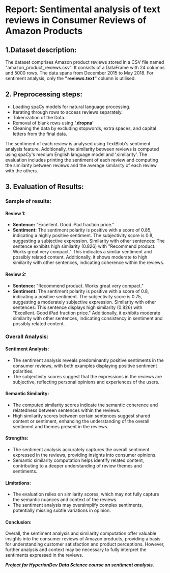 # Report: Sentimental analysis of text reviews in Consumer Reviews of Amazon Products

## 1.Dataset description:

The dataset comprises Amazon product reviews stored in a CSV file named "amazon_product_reviews.csv". It consists of a DataFrame with 24 columns and 5000 rows. The data spans from December 2015 to May 2018. For sentiment analysis, only the **"reviews.text"** column is utilised.



## 2. Preprocessing steps:

- Loading spaCy models for natural language processing.
- Iterating through rows to access reviews separately.
- Tokenization of the Data.
- Removal of blank rows using **‘.dropna’**
- Cleaning the data by excluding stopwords, extra spaces, and capital letters from the final data.

The sentiment of each review is analysed using TextBlob's sentiment analysis feature. Additionally, the similarity between reviews is computed using spaCy's medium English language model and ‘.similarity’. The evaluation includes printing the sentiment of each review and computing the similarity between reviews and the average similarity of each review with the others.

## 3. Evaluation of Results:

### Sample of results:
#### Review 1:


- **Sentence:** "Excellent. Good iPad fraction price."
- **Sentiment:** The sentiment polarity is positive with a score of 0.85, indicating a highly positive sentiment. The subjectivity score is 0.8, suggesting a subjective expression.
Similarity with other sentences: The sentence exhibits high similarity (0.826) with "Recommend product. Works great very compact." This indicates a similar sentiment and possibly related content. Additionally, it shows moderate to high similarity with other sentences, indicating coherence within the reviews.

#### Review 2:


- **Sentence:** "Recommend product. Works great very compact."
- **Sentiment:** The sentiment polarity is positive with a score of 0.8, indicating a positive sentiment. The subjectivity score is 0.75, suggesting a moderately subjective expression.
Similarity with other sentences: This sentence displays high similarity (0.826) with "Excellent. Good iPad fraction price." Additionally, it exhibits moderate similarity with other sentences, indicating consistency in sentiment and possibly related content.


### Overall Analysis:
#### Sentiment Analysis:


- The sentiment analysis reveals predominantly positive sentiments in the consumer reviews, with both examples displaying positive sentiment polarities.
- The subjectivity scores suggest that the expressions in the reviews are subjective, reflecting personal opinions and experiences of the users.


#### Semantic Similarity:


- The computed similarity scores indicate the semantic coherence and relatedness between sentences within the reviews.
- High similarity scores between certain sentences suggest shared content or sentiment, enhancing the understanding of the overall sentiment and themes present in the reviews.


#### Strengths:
- The sentiment analysis accurately captures the overall sentiment expressed in the reviews, providing insights into consumer opinions.
- Semantic similarity computation helps identify related content, contributing to a deeper understanding of review themes and sentiments.


#### Limitations:
- The evaluation relies on similarity scores, which may not fully capture the semantic nuances and context of the reviews.
- The sentiment analysis may oversimplify complex sentiments, potentially missing subtle variations in opinion.


#### Conclusion:
Overall, the sentiment analysis and similarity computation offer valuable insights into the consumer reviews of Amazon products, providing a basis for understanding customer satisfaction and product perceptions. However, further analysis and context may be necessary to fully interpret the sentiments expressed in the reviews.




***Project for HyperionDev Data Science course on sentiment analysis.***
